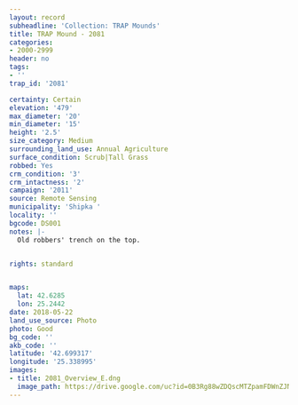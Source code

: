 ```yaml
---
layout: record
subheadline: 'Collection: TRAP Mounds'
title: TRAP Mound - 2081
categories:
- 2000-2999
header: no
tags:
- ''
trap_id: '2081'

certainty: Certain
elevation: '479'
max_diameter: '20'
min_diameter: '15'
height: '2.5'
size_category: Medium
surrounding_land_use: Annual Agriculture
surface_condition: Scrub|Tall Grass
robbed: Yes
crm_condition: '3'
crm_intactness: '2'
campaign: '2011'
source: Remote Sensing
municipality: 'Shipka '
locality: ''
bgcode: DS001
notes: |-
  Old robbers' trench on the top.


rights: standard


maps:
  lat: 42.6285
  lon: 25.2442
date: 2018-05-22
land_use_source: Photo
photo: Good
bg_code: ''
akb_code: ''
latitude: '42.699317'
longitude: '25.338995'
images:
- title: 2081_Overview_E.dng
  image_path: https://drive.google.com/uc?id=0B3Rg88wZDQscMTZpamFDWnZJNG8
---
```

